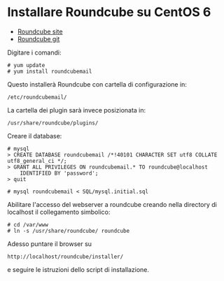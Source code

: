 Installare Roundcube su CentOS 6
=========
- [Roundcube site](http://roundcube.net/)
- [Roundcube git](https://github.com/roundcube/roundcubemail/blob/master/INSTALL)

Digitare i comandi:
```
# yum update
# yum install roundcubemail
```
Questo installerà Roundcube con cartella di configurazione in:
```
/etc/roundcubemail/
```
La cartella dei plugin sarà invece posizionata in:
```
/usr/share/roundcube/plugins/
```
Creare il database:
```
# mysql
> CREATE DATABASE roundcubemail /*!40101 CHARACTER SET utf8 COLLATE utf8_general_ci */;
> GRANT ALL PRIVILEGES ON roundcubemail.* TO roundcube@localhost
    IDENTIFIED BY 'password';
> quit

# mysql roundcubemail < SQL/mysql.initial.sql

```
Abilitare l'accesso del webserver a roundcube creando nella directory di localhost il collegamento simbolico:
```
# cd /var/www
# ln -s /usr/share/roundcube/ roundcube
```
Adesso puntare il browser su
```
http://localhost/roundcube/installer/
```
e seguire le istruzioni dello script di installazione.

